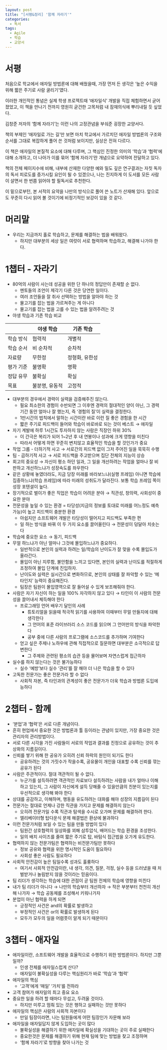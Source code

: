 ```yaml
---
layout: post
title: "[서평&정리] '함께 자라기'"
categories:
  - 독서
tags:
  - Agile
  - 학습
  - 교양서
---
```


# 서평

처음으로 학교에서 애자일 방법론에 대해 배웠을때, 가장 먼저 든 생각은 ‘높은 수익을 위해 짧은 주기로 사람 굴리기’였다.

이러한 개인적인 통념은 실제 학생 프로젝트때 ‘애자일식’ 개발을 직접 체험하면서 굳어졌었고, 이 책을 만나기 전까지 영원히 굳건한 고목처럼 내 잠재의식에 뿌리내릴 듯 싶었다.

김창준 저자의 ‘함께 자라기’는 이런 나의 고정관념을 부숴준 굉장한 교양서다.

책의 부제인 ‘애자일로 가는 길’만 보면 마치 학교에서 가르치던 애자일 방법론의 구조와 순서를 그대로 복잡하게 풀어 쓴 것처럼 보이지만, 실상은 전혀 다르다.

이 책은 애자일의 본질적 요소에 대해 다루며, 그 핵심인 진정한 의미의 ‘학습’과 ‘협력’에 대해 소개하고, 더 나아가 이를 묶어 ‘함께 자라기’란 개념으로 요약하여 전달하고 있다.

책의 전체 페이지수에 비해, 내부에 산재한 다양한 예와 밀도 깊은 연구결과는 자칫 독자의 독서 피로도를 증가시킬 요인이 될 수 있겠으나, 나는 진지하게 이 도서를 모든 사람이 살면서 한 번쯤 읽어야 할 필독서로 추천한다.

이 밑으로부턴, 본 서적의 요약을 나만의 방식으로 풀어 쓴 노트가 산재해 있다. 앞으로도 꾸준히 다시 읽어 볼 것이기에 비정기적인 보강이 있을 것 같다.

# 머리말

- 우리는 지금까지 홀로 학습하고, 문제를 해결하는 법을 배워왔다.
    - 하지만 대부분의 세상 일은 여럿이 서로 협력하며 학습하고, 해결해 나가야 한다.

# 1챕터 - 자라기

- 80억의 사람이 사는데 성공을 위한 단 하나의 정답만이 존재할 순 없다.
    - 멘토들의 조언이 제각기 다른 것은 당연한 일이다.
    - 여러 조언들을 잘 취사 선택하는 방법을 알아야 하는 것
    - 물고기를 잡는 법을 가르쳐주는 게 아니다
    - 물고기를 잡는 법을 고를 수 있는 법을 알려주려는 것
- 야생 학습과 기존 학습 비교

|  | 야생 학습 | 기존 학습 |
| --- | --- | --- |
| 학습 방식 | 협력적 | 개별적 |
| 학습 순서 | 비 순차적 | 순차적 |
| 자료량 | 무한정 | 정형화, 유한성 |
| 평가 기준 | 불명확 | 명확 |
| 정답 유무 | 불확실 | 확실 |
| 목표 | 불분명, 유동적 | 고정적 |
- 대부분의 경우에서 경력이 실력을 검증해주진 않는다.
    - 필요 최소한의 경험이 수반되면 그 이후엔 경력의 절대적인 양이 아닌, 그 경력 기간 동안 얼마나 잘 했는지, 즉 ‘경험의 질’이 실력을 결정한다.
    - 1만시간의 법칙에서 말하는 시간이란 바로 이런 질 좋은 경험을 한 시간
    - 짧은 주기로 피드백이 들어와 학습이 바로바로 되는 것이 베스트 → 애자일
- 자기 계발에 하루 1시간도 투자하지 않는 사람은 직장인 하위 30%
    - 이 간극은 복리가 되어 1~2년 후 내 연봉이나 성과에 크게 영향을 미친다
    - 따라서 어떻게 하면 꾸준히 변치않고 효율적인 학습을 할 것인가가 중요
- 작업 그룹 - 더하기적 사고 → 서로간의 피드백 없이 그저 주어진 일을 묵묵히 수행
- 팀 - 곱하기적 사고 → 서로 피드백을 주고받으며 집단 전체의 지능이 상승
- 회고의 중요성 → 자신이 평소 하던 일과, 그 일을 개선하려는 작업을 얼마나 잘 비판하고 개선하느냐가 성장속도를 좌우한다
- 같은 상황에 놓였더라도, 지금 당장 미래를 바라보느냐(실행 프레임) 아니면 학습에 집중하느냐(학습 프레임)에 따라 미래의 성취도가 달라진다. 보통 학습 프레임 쪽이 성장 포텐셜이 높다.
- 장기적으로 벌이가 좋은 직업은 학습이 어려운 분야 → 직관성, 창의력, 사회성이 중요한 분야
- 전문성을 높일 수 있는 환경 = 타당성(지금의 정보를 토대로 미래를 어느정도 예측 가능)이 높고 피드백이 충분한 환경
    - 아쉽지만 소프트웨어 개발은 타당성이 떨어지고 피드백도 부족한 편
    - 일 하는 방식을 바꿔 이 두 가지 요소를 끌어올린다 → 전문성이 덩달아 치솟는다
- 학습에 중요한 요소 → 동기, 피드백
- 무얼 하느냐가 아닌 얼마나 그것에 몰입하느냐가 중요하다.
    - 일반적으로 본인의 실력과 하려는 일/학습의 난이도가 잘 맞을 수록 몰입도가 올라간다.
    - 몰입이 아닌 지루함, 불안함을 느끼고 있다면, 본인의 실력과 난이도를 적절하게 조정하여 몰입 단계에 진입하자.
    - 난이도와 실력은 실시간으로 변화하므로, 본인의 상태를 잘 파악할 수 있는 ‘메타인지’ 능력이 중요해진다.
    - 팀장은 팀원이 몰입영역으로 잘 들어설 수 있게 보조해줘야 한다.
- 사람은 자기 자신이 하는 일을 100% 자각하지 않고 있다 → 타인이 이 사람의 전문성을 끌어내서 체득해야 한다
    - 프로그래밍 언어 배우기 달인의 사례
        - 튜토리얼을 읽을때 적극적 읽기를 사용하여 이때부터 무얼 만들지에 대해 생각한다
        - 그 언어의 표준 라이브러리 소스 코드를 읽으며 그 언어만의 방식을 파악한다
        - 공부 중에 다른 사람의 프로그램에 소스코드를 추가하며 기여한다
    - 얻고 싶은 주제나 노하우에 관해 직접적으로 질문하면 대부분은 소극적으로 답변한다
        - 그 주제와 관련된 평소의 습관 등을 물어보며 자연스럽게 접근하자
- 실수를 하지 않는다는 것은 불가능하다
    - 실수 ‘예방’보다 실수 ‘관리’를 잘 해야 더 나은 학습을 할 수 있다
- 고독한 전문가는 좋은 전문가라 할 수 없다
    - 사회적 자본, 즉 타인과의 관계성이 좋은 전문가가 더욱 학습과 방법론 도입에 능하다

# 2챕터 - 함께

- ‘분업’과 ‘협력’은 서로 다른 개념이다.
- 흔히 현업에서 중요한 것은 방법론과 툴 등이라는 관념이 있지만, 가장 중요한 것은 관리자의 관리방법이다.
- 서로 다른 시각을 가진 사람들이 서로의 작업과 결과를 진정으로 공유하는 것이 추상화의 지름길이다.
- 신뢰를 쌓기 위해 한 공유가 오히려 신뢰 하락의 원인이 되기도 한다
    - 공유하려는 것의 가짓수가 작을수록, 공유물이 개인을 대표할 수록 신뢰를 깎는 공유가 된다
- 사람은 주관적이다. 절대 객관적이 될 수 없다.
    - 누군가를 설득하려면 객관적인 자료보다 설득하려는 사람을 내가 얼마나 이해하고 있는지, 그 사람이 자신에게 설득 당해줄 수 있을만큼의 친분이 있는지를 우선적으로 생각해 봐야 한다
- 상대를 공감하고, 이해하며, 행동을 유도하려는 대화를 해야 성장의 지름길이 된다
- 전문가는 절대로 언제나 강한 직관을 가지고 문제를 해결하지 않는다
    - 오히려 전문가일 수록 직관과 탐색을 수시로 오가며 문제를 해결하려 한다.
    - 엘리베이터형 탑다운식 문제 해결법은 환상에 불과하다
- 이런 전문가처럼 보일 수 있는 팀을 만들 방법이 있다
    - 팀원간 상호협력의 일상화를 꾀해 삼투압식, 배어드는 학습 환경을 조성한다.
    - 일의 배치 사이즈를 줄여 짧은 주기로 탑, 바텀식 접근법을 오가게 유도한다.
- 협력하지 않는 전문가팀은 협력하는 비전문가팀만 못하다
    - 정보 공유와 협력을 위한 명시적인 도움이 필요하다
    - 사회성 좋은 사람도 필요하다
- 사회적 안전감이 높은 팀일수록 성과도 훌륭하다
    - 여기서 사회적 안전감이란, 내 생각, 의견, 질문, 걱정, 실수 등을 드러냈을 때 처벌받거나 놀림받지 않을 것이라는 믿음이다.
- 팀 리더가 생각하는 학습에 대한 관점이 곧 팀원 전체의 학습에 영향을 미친다
- 내가 팀 리더가 아니다 → 나만의 학습부터 개선하자 → 작은 부분부터 천천히 개선해 나가자 → 학습 공동체를 조성해서 키워나가자
- 분업이 아닌 협력을 하게 되면
    - 긍정적인 사건은 and의 확률로 발생하고
    - 부정적인 사건은 or의 확률로 발생하게 된다
    - 모두가 모두의 일을 어렴풋이 알게 되기 때문이다

# 3챕터 - 애자일

- 애자일이란, 소프트웨어 개발을 효율적으로 수행하기 위한 방법론이다. 하지만 그뿐일까?
    - 인생 전체를 애자일스럽게 산다?
    - 애자일이 불확실성을 다루는 핵심원리가 바로 ‘학습’과 ‘협력’
- 애자일의 핵심
    - ‘고객’에게 ‘매일’ ‘가치’를 전하라
- 고객 참여가 애자일의 최고 중요 요소
- 중요한 일을 하려 할 때마다 무섭고, 두려울 것이다.
    - 하지만 미루고 멈춰 있는 것은 행하고 실패하는 것만 못하다
- 애자일의 핵심은 사람의 사회적 자본이다
    - 만일 팀장이라면, 나는 팀원들에게 어떤 팀장인가 자문해 보라
- 애자일을 애자일답지 않게 도입하는 곳이 많다
    - 불확실성을 해결하기 위한 애자일에 확실성을 기대하는 곳이 주로 실패한다
    - 중요한것은 문제를 해결하기 위해 현재 팀에 맞는 방법을 찾고 조정하며
    - ‘함께 자라기’로 방향을 찾아 나가는 것
